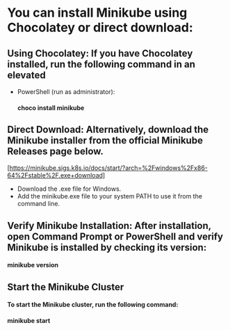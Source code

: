 # You can install Minikube using Chocolatey or direct download:

## Using Chocolatey: If you have Chocolatey installed, run the following command in an elevated
* PowerShell (run as administrator):
  
  #### choco install minikube

## Direct Download: Alternatively, download the Minikube installer from the official Minikube Releases page below.
[https://minikube.sigs.k8s.io/docs/start/?arch=%2Fwindows%2Fx86-64%2Fstable%2F.exe+download]

* Download the .exe file for Windows.
* Add the minikube.exe file to your system PATH to use it from the command line.

## Verify Minikube Installation: After installation, open Command Prompt or PowerShell and verify Minikube is installed by checking its version:

#### minikube version

## Start the Minikube Cluster
#### To start the Minikube cluster, run the following command:

#### minikube start

